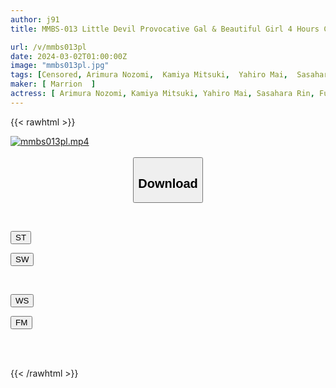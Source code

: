 ```yaml
---
author: j91
title: MMBS-013 Little Devil Provocative Gal & Beautiful Girl 4 Hours Compilation II

url: /v/mmbs013pl
date: 2024-03-02T01:00:00Z
image: "mmbs013pl.jpg"
tags: [Censored, Arimura Nozomi,  Kamiya Mitsuki,  Yahiro Mai,  Sasahara Rin,  Fukada Eimi ]
maker: [ Marrion  ]
actress: [ Arimura Nozomi, Kamiya Mitsuki, Yahiro Mai, Sasahara Rin, Fukada Eimi, Nagisa Mitsuki, Fukada Mio, Kokona Rio, Kurosaki Shizuku]
---
```



{{< rawhtml >}}

<div class="video" data-videoid="2DL4rKlD1rHZboB">
    <a href="javascript:;">
        <img src="/v/mmbs013pl/mmbs013pl.jpg" width="WIDTH" height="HEIGHT" alt="mmbs013pl.mp4" loading="lazy">
    </a>
</div>

<script type="text/javascript" src="https://j91.asia/asset/on-demand-st.js"></script>

<br>
  <link rel="stylesheet" href="https://j91.asia/asset/bs5.css">
  
  <center>
  <button class="btn btn-primary" type="button" data-bs-toggle="collapse" data-bs-target=".multi-collapse" aria-expanded="false" aria-controls="multiCollapseExample1 multiCollapseExample2"><h2>Download</h2></button></center>
</p>
<div class="row">
  <div class="col">
    <div class="collapse multi-collapse" id="multiCollapseExample1">
      <div class="card card-body">
	      	      <br>
<div class="buttons">  
<p><a href="https://streamtape.to/v/2DL4rKlD1rHZboB" target="_blank"><button class="btn-hover color-3"><i class="fa fa-download"></i> ST</button></a></p>
<p><a href="https://cdnwish.com/walotza3yi7a" target="_blank"><button class="btn-hover color-2"><i class="fa fa-download"></i> SW</button></a></p></div>
    </div>
  </div>
</div>
  <div class="col">
    <div class="collapse multi-collapse" id="multiCollapseExample2">
      <div class="card card-body">
	      <br>
<div class="buttons">
<p><a href="https://wolfstream.tv/ph6lx76hnl56"><button class="btn-hover color-9"><i class="fa fa-download"></i> WS</button></a></p>
<p><a href="https://filemoon.sx/d/g54l06fxd3sv"><button class="btn-hover color-8"><i class="fa fa-download"></i> FM</button></a></p></div>
<br><br>
      </div>
    </div>
  </div>
</div>

{{< /rawhtml >}}